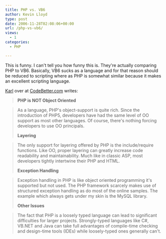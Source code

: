 ```yaml
---
title: PHP vs. VB6
author: Kevin Lloyd
type: post
date: 2006-11-28T02:08:06+00:00
url: /php-vs-vb6/
views:
  - 1
categories:
  - PHP

---
```

<!--adsense-->This is funny. I can't tell you how funny this is. They're actually comparing PHP to VB6. Basically, VB6 sucks as a language and for that reason should be reduced to scripting where as PHP is somewhat similar because it makes an excellent scripting language.

[Karl][1] over at [CodeBetter.com][1] writes:

> **PHP is NOT Object Oriented**

> As a language, PHP's object-support is quite rich. Since the introduction of PHP5, developers have had the same level of OO support as most other languages. Of course, there's nothing forcing developers to use OO principals.
>
> **Layering**

> The only support for layering offered by PHP is the include/require functions. Like OO, proper layering can greatly increase code readability and maintainability. Much like in classic ASP, most developers tightly intertwine their PHP and HTML.
>
> **Exception Handling**

> Exception handling in PHP is like object oriented programming  it's supported but not used. The PHP framework scarcely makes use of structured exception handling as do most of the online samples. The example which always gets under my skin is the MySQL library.
>
> **Other Issues**

> The fact that PHP is a loosely typed language can lead to significant difficulties for larger projects. Strongly-typed languages like C#, VB.NET and Java can take full advantages of compile-time checking and design-time tools (IDEs) while loosely-typed ones generally can't.

 [1]: http://codebetter.com/blogs/karlseguin/archive/2006/11/26/Is-PHP-the-new-VB6_3F00_.aspx